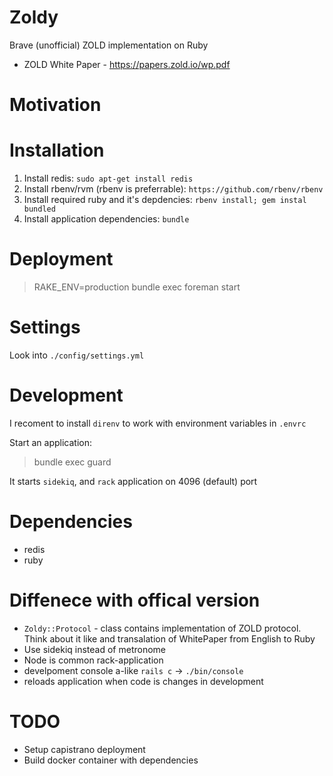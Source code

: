 # Zoldy

Brave (unofficial) ZOLD implementation on Ruby

* ZOLD White Paper - https://papers.zold.io/wp.pdf

# Motivation

# Installation

1. Install redis: `sudo apt-get install redis`
2. Install rbenv/rvm (rbenv is preferrable): `https://github.com/rbenv/rbenv`
3. Install required ruby and it's depdencies: `rbenv install; gem instal
   bundled`
4. Install application dependencies: `bundle`

# Deployment

> RAKE_ENV=production bundle exec foreman start

# Settings

Look into `./config/settings.yml`

# Development

I recoment to install `direnv` to work with environment variables in `.envrc`

Start an application:

> bundle exec guard

It starts `sidekiq`, and `rack` application on 4096 (default) port

# Dependencies

* redis
* ruby


# Diffenece with offical version

* `Zoldy::Protocol` - class contains implementation of ZOLD protocol. Think about it like and transalation of WhitePaper from English to Ruby
* Use sidekiq instead of metronome
* Node is common rack-application
* develpoment console a-like `rails c` -> `./bin/console`
* reloads application when code is changes in development

# TODO

* Setup capistrano deployment
* Build docker container with dependencies

